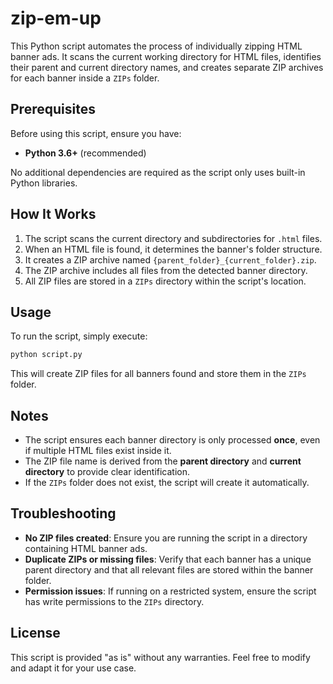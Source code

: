 # zip-em-up
This Python script automates the process of individually zipping HTML banner ads. It scans the current working directory for HTML files, identifies their parent and current directory names, and creates separate ZIP archives for each banner inside a `ZIPs` folder.

## Prerequisites

Before using this script, ensure you have:

- **Python 3.6+** (recommended)

No additional dependencies are required as the script only uses built-in Python libraries.

## How It Works

1. The script scans the current directory and subdirectories for `.html` files.
2. When an HTML file is found, it determines the banner's folder structure.
3. It creates a ZIP archive named `{parent_folder}_{current_folder}.zip`.
4. The ZIP archive includes all files from the detected banner directory.
5. All ZIP files are stored in a `ZIPs` directory within the script's location.

## Usage

To run the script, simply execute:

```sh
python script.py
```

This will create ZIP files for all banners found and store them in the `ZIPs` folder.

## Notes

- The script ensures each banner directory is only processed **once**, even if multiple HTML files exist inside it.
- The ZIP file name is derived from the **parent directory** and **current directory** to provide clear identification.
- If the `ZIPs` folder does not exist, the script will create it automatically.

## Troubleshooting

- **No ZIP files created**: Ensure you are running the script in a directory containing HTML banner ads.
- **Duplicate ZIPs or missing files**: Verify that each banner has a unique parent directory and that all relevant files are stored within the banner folder.
- **Permission issues**: If running on a restricted system, ensure the script has write permissions to the `ZIPs` directory.

## License

This script is provided "as is" without any warranties. Feel free to modify and adapt it for your use case.

